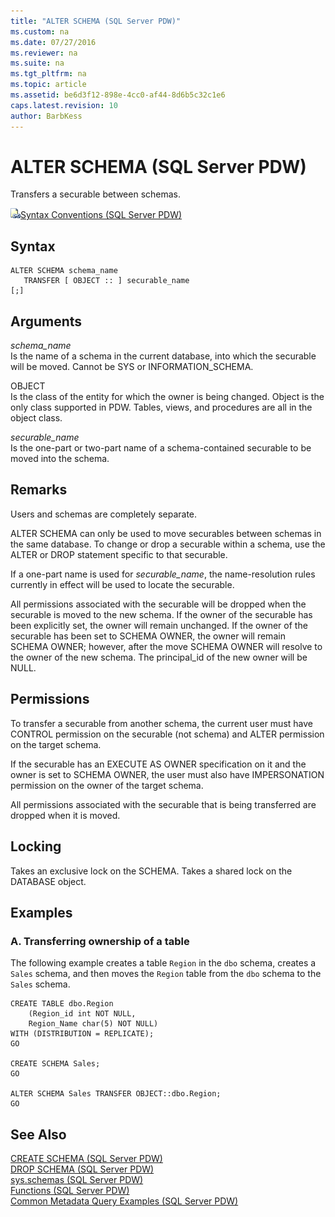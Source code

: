 ```yaml
---
title: "ALTER SCHEMA (SQL Server PDW)"
ms.custom: na
ms.date: 07/27/2016
ms.reviewer: na
ms.suite: na
ms.tgt_pltfrm: na
ms.topic: article
ms.assetid: be6d3f12-898e-4cc0-af44-8d6b5c32c1e6
caps.latest.revision: 10
author: BarbKess
---
```

# ALTER SCHEMA (SQL Server PDW)
Transfers a securable between schemas.  
  
![Topic link icon](../sqlpdw/media/Topic_Link.gif "Topic_Link")[Syntax Conventions &#40;SQL Server PDW&#41;](../sqlpdw/syntax-conventions-sql-server-pdw.md)  
  
## Syntax  
  
```  
ALTER SCHEMA schema_name   
   TRANSFER [ OBJECT :: ] securable_name   
[;]  
```  
  
## Arguments  
*schema_name*  
Is the name of a schema in the current database, into which the securable will be moved. Cannot be SYS or INFORMATION_SCHEMA.  
  
OBJECT  
Is the class of the entity for which the owner is being changed. Object is the only class supported in PDW. Tables, views, and procedures are all in the object class.  
  
*securable_name*  
Is the one-part or two-part name of a schema-contained securable to be moved into the schema.  
  
## Remarks  
Users and schemas are completely separate.  
  
ALTER SCHEMA can only be used to move securables between schemas in the same database. To change or drop a securable within a schema, use the ALTER or DROP statement specific to that securable.  
  
If a one-part name is used for *securable_name*, the name-resolution rules currently in effect will be used to locate the securable.  
  
All permissions associated with the securable will be dropped when the securable is moved to the new schema. If the owner of the securable has been explicitly set, the owner will remain unchanged. If the owner of the securable has been set to SCHEMA OWNER, the owner will remain SCHEMA OWNER; however, after the move SCHEMA OWNER will resolve to the owner of the new schema. The principal_id of the new owner will be NULL.  
  
## Permissions  
To transfer a securable from another schema, the current user must have CONTROL permission on the securable (not schema) and ALTER permission on the target schema.  
  
If the securable has an EXECUTE AS OWNER specification on it and the owner is set to SCHEMA OWNER, the user must also have IMPERSONATION permission on the owner of the target schema.  
  
All permissions associated with the securable that is being transferred are dropped when it is moved.  
  
## Locking  
Takes an exclusive lock on the SCHEMA. Takes a shared lock on the DATABASE object.  
  
## Examples  
  
### A. Transferring ownership of a table  
The following example creates a table `Region` in the `dbo` schema, creates a `Sales` schema, and then moves the `Region` table from the `dbo` schema to the `Sales` schema.  
  
```  
CREATE TABLE dbo.Region   
    (Region_id int NOT NULL,  
    Region_Name char(5) NOT NULL)  
WITH (DISTRIBUTION = REPLICATE);  
GO  
  
CREATE SCHEMA Sales;  
GO  
  
ALTER SCHEMA Sales TRANSFER OBJECT::dbo.Region;  
GO  
```  
  
## See Also  
[CREATE SCHEMA &#40;SQL Server PDW&#41;](../sqlpdw/create-schema-sql-server-pdw.md)  
[DROP SCHEMA &#40;SQL Server PDW&#41;](../sqlpdw/drop-schema-sql-server-pdw.md)  
[sys.schemas &#40;SQL Server PDW&#41;](../sqlpdw/sys-schemas-sql-server-pdw.md)  
[Functions &#40;SQL Server PDW&#41;](../sqlpdw/functions-sql-server-pdw.md)  
[Common Metadata Query Examples &#40;SQL Server PDW&#41;](../sqlpdw/common-metadata-query-examples-sql-server-pdw.md)  
  

